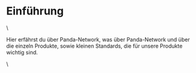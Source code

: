 # Einführung

\


Hier erfährst du über Panda-Network, was über Panda-Network und über die einzeln Produkte, sowie kleinen Standards, die für unsere Produkte wichtig sind.

\
